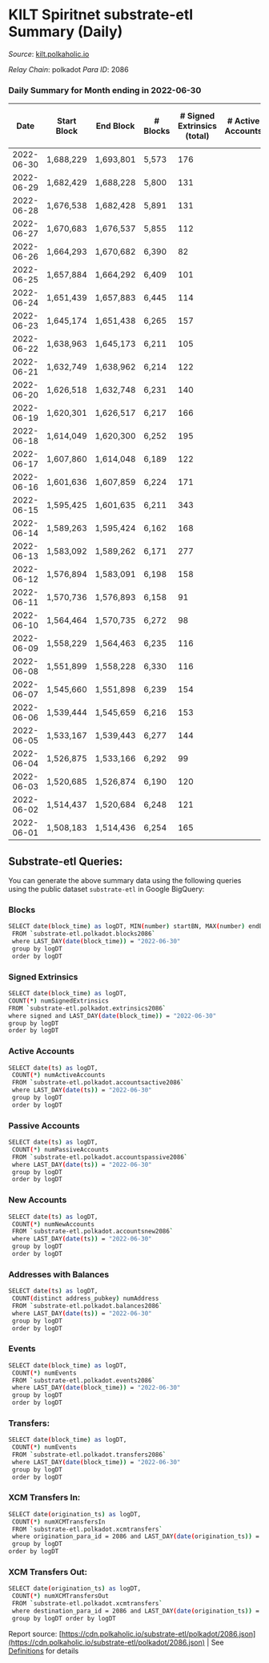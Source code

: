 # KILT Spiritnet substrate-etl Summary (Daily)

_Source_: [kilt.polkaholic.io](https://kilt.polkaholic.io)

*Relay Chain*: polkadot
*Para ID*: 2086



### Daily Summary for Month ending in 2022-06-30


| Date | Start Block | End Block | # Blocks | # Signed Extrinsics (total) | # Active Accounts | # Passive | # New | # Addresses with Balances | # Events | # Transfers | # XCM Transfers In | # XCM Transfers Out | Issues | 
| ---- | ----------- | --------- | -------- | --------------------------- | ----------------- | --------- | ----- | ------------------------- | -------- | ----------- | ------------------ | ------------------- | ------ |
| 2022-06-30 | 1,688,229 | 1,693,801 | 5,573 | 176 |  |  |  | 15,231 | 419,444 | 108 ($169,101.42) |   |   |  |
| 2022-06-29 | 1,682,429 | 1,688,228 | 5,800 | 131 |  |  |  | 15,221 | 434,435 | 78 ($349,019.21) |   |   |  |
| 2022-06-28 | 1,676,538 | 1,682,428 | 5,891 | 131 |  |  |  | 15,216 | 440,755 | 64 ($482,573.33) |   |   |  |
| 2022-06-27 | 1,670,683 | 1,676,537 | 5,855 | 112 |  |  |  | 15,211 | 435,760 | 41 ($38,988.99) |   |   |  |
| 2022-06-26 | 1,664,293 | 1,670,682 | 6,390 | 82 |  |  |  | 15,210 | 473,762 | 29 ($11,485.88) |   |   |  |
| 2022-06-25 | 1,657,884 | 1,664,292 | 6,409 | 101 |  |  |  | 15,205 | 475,468 | 56 ($83,868.11) |   |   |  |
| 2022-06-24 | 1,651,439 | 1,657,883 | 6,445 | 114 |  |  |  | 15,200 | 477,291 | 57 ($75,354.10) |   |   |  |
| 2022-06-23 | 1,645,174 | 1,651,438 | 6,265 | 157 |  |  |  | 15,198 | 473,248 | 43 ($25,356.44) |   |   |  |
| 2022-06-22 | 1,638,963 | 1,645,173 | 6,211 | 105 |  |  |  | 15,190 | 472,732 | 44 ($91,247.74) |   |   |  |
| 2022-06-21 | 1,632,749 | 1,638,962 | 6,214 | 122 |  |  |  | 15,187 | 472,826 | 72 ($114,118.55) |   |   |  |
| 2022-06-20 | 1,626,518 | 1,632,748 | 6,231 | 140 |  |  |  | 15,177 | 474,000 | 67 ($92,041.50) |   |   |  |
| 2022-06-19 | 1,620,301 | 1,626,517 | 6,217 | 166 |  |  |  | 15,171 | 472,488 | 93 ($133,049.51) |   |   |  |
| 2022-06-18 | 1,614,049 | 1,620,300 | 6,252 | 195 |  |  |  | 15,164 | 476,016 | 133 ($153,851.11) |   |   |  |
| 2022-06-17 | 1,607,860 | 1,614,048 | 6,189 | 122 |  |  |  | 15,156 | 470,470 | 70 ($345,400.41) |   |   |  |
| 2022-06-16 | 1,601,636 | 1,607,859 | 6,224 | 171 |  |  |  | 15,151 | 472,725 | 107 ($320,054.80) |   |   |  |
| 2022-06-15 | 1,595,425 | 1,601,635 | 6,211 | 343 |  |  |  | 15,147 | 473,164 | 243 ($555,291.18) |   |   |  |
| 2022-06-14 | 1,589,263 | 1,595,424 | 6,162 | 168 |  |  |  | 15,126 | 468,760 | 94 ($184,638.07) |   |   |  |
| 2022-06-13 | 1,583,092 | 1,589,262 | 6,171 | 277 |  |  |  | 15,120 | 470,015 | 174 ($436,194.48) |   |   |  |
| 2022-06-12 | 1,576,894 | 1,583,091 | 6,198 | 158 |  |  |  | 15,114 | 471,788 | 86 ($175,151.31) |   |   |  |
| 2022-06-11 | 1,570,736 | 1,576,893 | 6,158 | 91 |  |  |  | 15,105 | 468,670 | 55 ($107,749.16) |   |   |  |
| 2022-06-10 | 1,564,464 | 1,570,735 | 6,272 | 98 |  |  |  | 15,099 | 477,405 | 47 ($39,576.73) |   |   |  |
| 2022-06-09 | 1,558,229 | 1,564,463 | 6,235 | 116 |  |  |  | 15,096 | 474,607 | 49 ($152,215.06) |   |   |  |
| 2022-06-08 | 1,551,899 | 1,558,228 | 6,330 | 116 |  |  |  | 15,089 | 481,695 | 47 ($68,441.01) |   |   |  |
| 2022-06-07 | 1,545,660 | 1,551,898 | 6,239 | 154 |  |  |  | 15,082 | 474,930 | 78 ($307,359.96) |   |   |  |
| 2022-06-06 | 1,539,444 | 1,545,659 | 6,216 | 153 |  |  |  | 15,076 | 473,390 | 79 ($191,855.54) |   |   |  |
| 2022-06-05 | 1,533,167 | 1,539,443 | 6,277 | 144 |  |  |  | 15,070 | 477,753 | 95 ($557,775.84) |   |   |  |
| 2022-06-04 | 1,526,875 | 1,533,166 | 6,292 | 99 |  |  |  | 15,061 | 478,754 | 52 ($346,472.30) |   |   |  |
| 2022-06-03 | 1,520,685 | 1,526,874 | 6,190 | 120 |  |  |  | 15,057 | 471,064 | 68 ($2,233,137.54) |   |   |  |
| 2022-06-02 | 1,514,437 | 1,520,684 | 6,248 | 121 |  |  |  | 15,049 | 475,706 | 58 ($81,672.21) |   |   |  |
| 2022-06-01 | 1,508,183 | 1,514,436 | 6,254 | 165 |  |  |  | 15,042 | 476,187 | 96 ($1,029,180.19) |   |   |  |

## Substrate-etl Queries:
You can generate the above summary data using the following queries using the public dataset `substrate-etl` in Google BigQuery:

### Blocks
```bash
SELECT date(block_time) as logDT, MIN(number) startBN, MAX(number) endBN, COUNT(*) numBlocks 
 FROM `substrate-etl.polkadot.blocks2086`  
 where LAST_DAY(date(block_time)) = "2022-06-30" 
 group by logDT 
 order by logDT
```

### Signed Extrinsics
```bash
SELECT date(block_time) as logDT, 
COUNT(*) numSignedExtrinsics 
FROM `substrate-etl.polkadot.extrinsics2086`  
where signed and LAST_DAY(date(block_time)) = "2022-06-30" 
group by logDT 
order by logDT
```

### Active Accounts
```bash
SELECT date(ts) as logDT, 
 COUNT(*) numActiveAccounts 
 FROM `substrate-etl.polkadot.accountsactive2086` 
 where LAST_DAY(date(ts)) = "2022-06-30" 
 group by logDT 
 order by logDT
```

### Passive Accounts
```bash
SELECT date(ts) as logDT, 
 COUNT(*) numPassiveAccounts 
 FROM `substrate-etl.polkadot.accountspassive2086` 
 where LAST_DAY(date(ts)) = "2022-06-30" 
 group by logDT 
 order by logDT
```

### New Accounts
```bash
SELECT date(ts) as logDT, 
 COUNT(*) numNewAccounts 
 FROM `substrate-etl.polkadot.accountsnew2086` 
 where LAST_DAY(date(ts)) = "2022-06-30" 
 group by logDT
 order by logDT
```

### Addresses with Balances
```bash
SELECT date(ts) as logDT,
 COUNT(distinct address_pubkey) numAddress 
 FROM `substrate-etl.polkadot.balances2086` 
 where LAST_DAY(date(ts)) = "2022-06-30" 
 group by logDT 
 order by logDT
```

### Events
```bash
SELECT date(block_time) as logDT, 
 COUNT(*) numEvents 
 FROM `substrate-etl.polkadot.events2086` 
 where LAST_DAY(date(block_time)) = "2022-06-30" 
 group by logDT 
 order by logDT
```

### Transfers:
```bash
SELECT date(block_time) as logDT, 
 COUNT(*) numEvents 
 FROM `substrate-etl.polkadot.transfers2086` 
 where LAST_DAY(date(block_time)) = "2022-06-30" 
 group by logDT 
 order by logDT
```

### XCM Transfers In:
```bash
SELECT date(origination_ts) as logDT, 
 COUNT(*) numXCMTransfersIn 
 FROM `substrate-etl.polkadot.xcmtransfers` 
 where origination_para_id = 2086 and LAST_DAY(date(origination_ts)) = "2022-06-30" 
 group by logDT 
order by logDT
```

### XCM Transfers Out:
```bash
SELECT date(origination_ts) as logDT, 
 COUNT(*) numXCMTransfersOut 
 FROM `substrate-etl.polkadot.xcmtransfers` 
 where destination_para_id = 2086 and LAST_DAY(date(origination_ts)) = "2022-06-30" 
 group by logDT order by logDT
```


Report source: [https://cdn.polkaholic.io/substrate-etl/polkadot/2086.json](https://cdn.polkaholic.io/substrate-etl/polkadot/2086.json) | See [Definitions](/DEFINITIONS.md) for details
